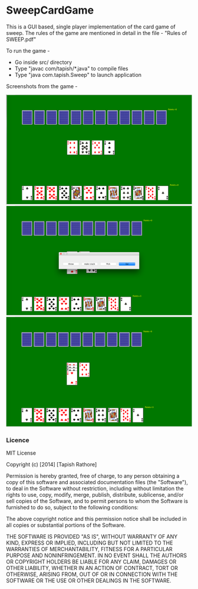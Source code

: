 # SweepCardGame
This is a GUI based, single player implementation of the card game of sweep. The rules of the game are mentioned in detail in the file - "Rules of SWEEP.pdf"

To run the game - 

- Go inside src/ directory
- Type "javac com/tapish/*.java" to compile files
- Type "java com.tapish.Sweep" to launch application

Screenshots from the game - 

![img1](/images/img1.png?raw=true)
![img2](/images/img2.png?raw=true)
![img3](/images/img3.png?raw=true)

### Licence
MIT License

Copyright (c) [2014] [Tapish Rathore]

Permission is hereby granted, free of charge, to any person obtaining a copy
of this software and associated documentation files (the "Software"), to deal
in the Software without restriction, including without limitation the rights
to use, copy, modify, merge, publish, distribute, sublicense, and/or sell
copies of the Software, and to permit persons to whom the Software is
furnished to do so, subject to the following conditions:

The above copyright notice and this permission notice shall be included in all
copies or substantial portions of the Software.

THE SOFTWARE IS PROVIDED "AS IS", WITHOUT WARRANTY OF ANY KIND, EXPRESS OR
IMPLIED, INCLUDING BUT NOT LIMITED TO THE WARRANTIES OF MERCHANTABILITY,
FITNESS FOR A PARTICULAR PURPOSE AND NONINFRINGEMENT. IN NO EVENT SHALL THE
AUTHORS OR COPYRIGHT HOLDERS BE LIABLE FOR ANY CLAIM, DAMAGES OR OTHER
LIABILITY, WHETHER IN AN ACTION OF CONTRACT, TORT OR OTHERWISE, ARISING FROM,
OUT OF OR IN CONNECTION WITH THE SOFTWARE OR THE USE OR OTHER DEALINGS IN THE
SOFTWARE.
